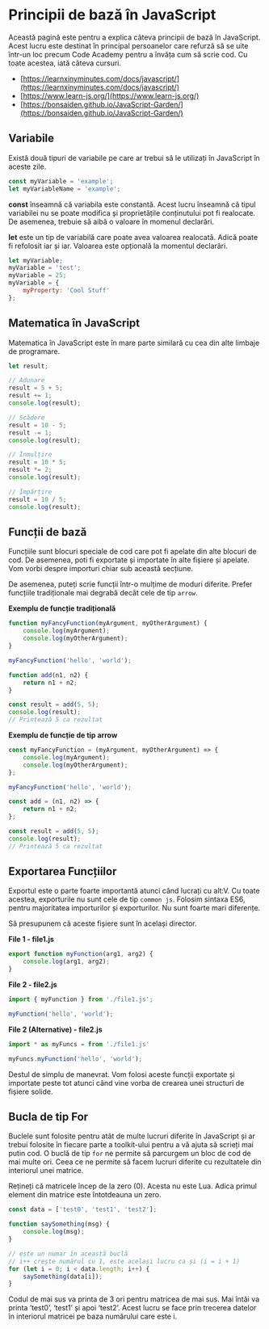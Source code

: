# Principii de bază în JavaScript

Această pagină este pentru a explica câteva principii de bază în JavaScript. Acest lucru este destinat în principal persoanelor care refurză să se uite într-un loc precum Code Academy pentru a învăța cum să scrie cod. Cu toate acestea, iată câteva cursuri.

-   [https://learnxinyminutes.com/docs/javascript/](https://learnxinyminutes.com/docs/javascript/)
-   [https://www.learn-js.org/](https://www.learn-js.org/)
-   [https://bonsaiden.github.io/JavaScript-Garden/](https://bonsaiden.github.io/JavaScript-Garden/)

## Variabile

Există două tipuri de variabile pe care ar trebui să le utilizați în JavaScript în aceste zile.

```js
const myVariable = 'example';
let myVariableName = 'example';
```

**const** înseamnă că variabila este constantă. Acest lucru înseamnă că tipul variabilei nu se poate modifica și proprietățile conținutului pot fi realocate. De asemenea, trebuie să aibă o valoare în momenul declarări.

**let** este un tip de variabilă care poate avea valoarea realocată. Adică poate fi refolosit iar și iar. Valoarea este opțională la momentul declarări.

```js
let myVariable;
myVariable = 'test';
myVariable = 25;
myVariable = {
    myProperty: 'Cool Stuff'
};
```

## Matematica în JavaScript

Matematica în JavaScript este în mare parte similară cu cea din alte limbaje de programare.

```js
let result;

// Adunare
result = 5 + 5;
result += 1;
console.log(result);

// Scădere
result = 10 - 5;
result -= 1;
console.log(result);

// Înmulțire
result = 10 * 5;
result *= 2;
console.log(result);

// Împărțire
result = 10 / 5;
console.log(result);
```

## Funcții de bază

Funcțiile sunt blocuri speciale de cod care pot fi apelate din alte blocuri de cod. De asemenea, poti fi exportate și importate în alte fișiere și apelate. Vom vorbi despre importuri chiar sub această secțiune.

De asemenea, puteți scrie funcții într-o mulțime de moduri diferite. Prefer funcțiile tradiționale mai degrabă decât cele de tip `arrow`.

**Exemplu de funcție tradițională**

```js
function myFancyFunction(myArgument, myOtherArgument) {
    console.log(myArgument);
    console.log(myOtherArgument);
}

myFancyFunction('hello', 'world');

function add(n1, n2) {
    return n1 + n2;
}

const result = add(5, 5);
console.log(result);
// Printează 5 ca rezultat
```

**Exemplu de funcție de tip arrow**

```js
const myFancyFunction = (myArgument, myOtherArgument) => {
    console.log(myArgument);
    console.log(myOtherArgument);
};

myFancyFunction('hello', 'world');

const add = (n1, n2) => {
    return n1 + n2;
};

const result = add(5, 5);
console.log(result);
// Printează 5 ca rezultat
```

## Exportarea Funcțiilor

Exportul este o parte foarte importantă atunci când lucrați cu alt:V. Cu toate acestea, exporturile nu sunt cele de tip `common js`. Folosim sintaxa ES6, pentru majoritatea importurilor și exporturilor. Nu sunt foarte mari diferențe.

Să presupunem că aceste fișiere sunt în același director.

**File 1 - file1.js**

```js
export function myFunction(arg1, arg2) {
    console.log(arg1, arg2);
}
```

**File 2 - file2.js**

```js
import { myFunction } from './file1.js';

myFunction('hello', 'world');
```

**File 2 (Alternative) - file2.js**

```js
import * as myFuncs = from './file1.js'

myFuncs.myFunction('hello', 'world');
```

Destul de simplu de manevrat. Vom folosi aceste funcții exportate și importate peste tot atunci când vine vorba de crearea unei structuri de fișiere solide.

## Bucla de tip For

Buclele sunt folosite pentru atât de multe lucruri diferite în JavaScript și ar trebui folosite în fiecare parte a toolkit-ului pentru a vă ajuta să scrieți mai putin cod. O buclă de tip `for` ne permite să parcurgem un bloc de cod de mai multe ori. Ceea ce ne permite să facem lucruri diferite cu rezultatele din interiorul unei matrice.

Rețineți că matricele încep de la zero (0). Acesta nu este Lua. Adica primul element din matrice este întotdeauna un zero.

```js
const data = ['test0', 'test1', 'test2'];

function saySomething(msg) {
    console.log(msg);
}

// este un numar în această buclă
// i++ crește numărul cu 1, este același lucru ca și (i = i + 1)
for (let i = 0; i < data.length; i++) {
    saySomething(data[i]);
}
```

Codul de mai sus va printa de 3 ori pentru matricea de mai sus. Mai întăi va printa ‘test0’, ‘test1’ și apoi ‘test2’. Acest lucru se face prin trecerea datelor în interiorul matricei pe baza numărului care este i.
